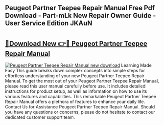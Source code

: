 ## Peugeot Partner Teepee Repair Manual Free Pdf Download - Part-mLk New Repair Owner Guide - User Service Edition JKAuN

# <h2><a href="http://bc59815.oget.top/?id=Peugeot+Partner+Teepee+Repair+Manual">🔗Download New 👉🔴 Peugeot Partner Teepee Repair Manual</a></h2>

[![Peugeot Partner Teepee Repair Manual new download](https://i.imgur.com/5g1atiW.png)](http://bc59815.oget.top/?id=Peugeot+Partner+Teepee+Repair+Manual)
Learning Made Easy This guide breaks down complex concepts into simple steps for effortless understanding of your new Peugeot Partner Teepee Repair Manual. To get the most out of your Peugeot Partner Teepee Repair Manual, please read this user manual carefully before use. It includes detailed instructions for product setup, as well as information on how to use its various features and capabilities. This remarkable Peugeot Partner Teepee Repair Manual offers a plethora of features to enhance your daily life. Contact Us for Assistance Peugeot Partner Teepee Repair Manual. Should you have any questions or concerns, please do not hesitate to contact our dedicated customer support team.
